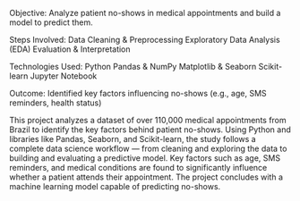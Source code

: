 Objective: Analyze patient no-shows in medical appointments and build a model to predict them.

Steps Involved:
Data Cleaning & Preprocessing
Exploratory Data Analysis (EDA)
Evaluation & Interpretation

Technologies Used:
Python
Pandas & NumPy
Matplotlib & Seaborn
Scikit-learn
Jupyter Notebook

Outcome:
Identified key factors influencing no-shows (e.g., age, SMS reminders, health status)

This project analyzes a dataset of over 110,000 medical appointments from Brazil to identify the key factors behind patient no-shows. Using Python and libraries like Pandas, Seaborn, and Scikit-learn, the study follows a complete data science workflow — from cleaning and exploring the data to building and evaluating a predictive model. Key factors such as age, SMS reminders, and medical conditions are found to significantly influence whether a patient attends their appointment. The project concludes with a machine learning model capable of predicting no-shows.
